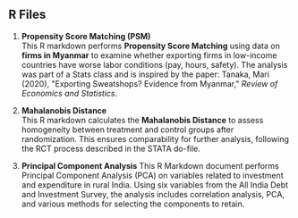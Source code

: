 ## R Files

1. **Propensity Score Matching (PSM)**  
   This R markdown performs **Propensity Score Matching** using data on **firms in Myanmar** to examine whether exporting firms in low-income countries have worse labor conditions (pay, hours, safety). The analysis was part of a Stats class and is inspired by the paper: Tanaka, Mari (2020), "Exporting Sweatshops? Evidence from Myanmar," *Review of Economics and Statistics*.

2. **Mahalanobis Distance**  
   This R markdown calculates the **Mahalanobis Distance** to assess homogeneity between treatment and control groups after randomization. This ensures comparability for further analysis, following the RCT process described in the STATA do-file.

3. **Principal Component Analysis**
  This R Markdown document performs Principal Component Analysis (PCA) on variables related to investment and expenditure in rural India. Using six variables from the All India Debt and Investment Survey, the analysis includes correlation analysis, PCA, and various methods for selecting the components to retain. 

